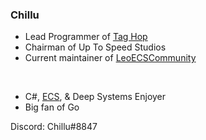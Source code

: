 ### Chillu

- Lead Programmer of [Tag Hop](https://store.steampowered.com/app/1625330/Tag_Hop/)
- Chairman of Up To Speed Studios
- Current maintainer of [LeoECSCommunity](https://github.com/LeoECSCommunity)

&nbsp;

- C#, [ECS](https://github.com/Chillu1/CSharpECSComparison), & Deep Systems Enjoyer
- Big fan of Go

Discord: Chillu#8847
